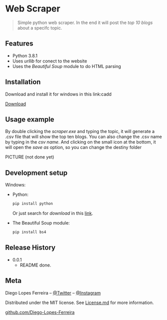 # Web Scraper
> Simple python web scraper. In the end it will post the _top 10 blogs_ about a specifc topic.


## Features
* Python 3.8.1
* Uses _urllib_ for conect to the website
* Uses the _Beautiful Soup_ module to do HTML parsing 


## Installation
Download and install it for windows in this link:cadd

[Download](PUT.THE.LINK.HERE)

## Usage example
By double clicking the _scraper.exe_ and typing the topic, it will generate a .csv file that will show the top ten blogs. You can also change the .csv name by typing in the _csv name_. And clicking on the small icon at the bottom, it will open the _save as_ option, so you can change the destiny folder

PICTURE (not done yet)

## Development setup

Windows:
* Python:
    ```sh
    pip install python
    ```
    Or just search for _download_ in this [link](https://www.python.org).


* The Beautiful Soup module:
    ```py
    pip install bs4
    ```

## Release History
* 0.0.1
    * README done.

## Meta

Diego Lopes Ferreira – [@Twitter](https://twitter.com/Diego45731776) – [@Instagram](https://www.instagram.com/diego.lopes.f/)

Distributed under the MIT license. See [License.md]() for more information.

[github.com/Diego-Lopes-Ferreira](https://github.com/Diego-Lopes-Ferreira/)

